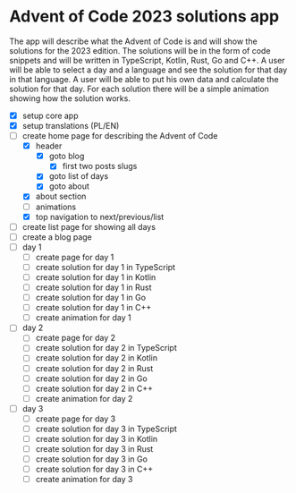 # Advent of Code 2023 solutions app

The app will describe what the Advent of Code is and will show the solutions for the 2023 edition.
The solutions will be in the form of code snippets and will be written in TypeScript, Kotlin, Rust, Go and C++.
A user will be able to select a day and a language and see the solution for that day in that language.
A user will be able to put his own data and calculate the solution for that day.
For each solution there will be a simple animation showing how the solution works.

- [x] setup core app
- [x] setup translations (PL/EN)
- [ ] create home page for describing the Advent of Code
  - [x] header
    - [x] goto blog
      - [x] first two posts slugs
    - [x] goto list of days
    - [x] goto about
  - [x] about section
  - [ ] animations
  - [x] top navigation to next/previous/list
- [ ] create list page for showing all days
- [ ] create a blog page
- [ ] day 1
  - [ ] create page for day 1
  - [ ] create solution for day 1 in TypeScript
  - [ ] create solution for day 1 in Kotlin
  - [ ] create solution for day 1 in Rust
  - [ ] create solution for day 1 in Go
  - [ ] create solution for day 1 in C++
  - [ ] create animation for day 1
- [ ] day 2
  - [ ] create page for day 2
  - [ ] create solution for day 2 in TypeScript
  - [ ] create solution for day 2 in Kotlin
  - [ ] create solution for day 2 in Rust
  - [ ] create solution for day 2 in Go
  - [ ] create solution for day 2 in C++
  - [ ] create animation for day 2
- [ ] day 3
  - [ ] create page for day 3
  - [ ] create solution for day 3 in TypeScript
  - [ ] create solution for day 3 in Kotlin
  - [ ] create solution for day 3 in Rust
  - [ ] create solution for day 3 in Go
  - [ ] create solution for day 3 in C++
  - [ ] create animation for day 3
